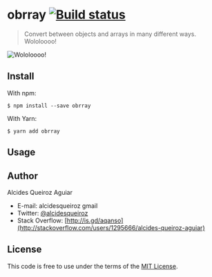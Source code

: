 # obrray [![Build status](https://travis-ci.org/alcidesqueiroz/obrray.svg?branch=master)](https://travis-ci.org/alcidesqueiroz/obrray)

> Convert between objects and arrays in many different ways. Wololoooo!

![Wololoooo!](https://gist.githubusercontent.com/alcidesqueiroz/c3d6c6edc559194bc37a2c464a21768d/raw/9edd7783c178fb4e1f0355047fa5e2778b0fc3bc/wololo.png)

## Install

With npm:
```
$ npm install --save obrray
```

With Yarn:

```
$ yarn add obrray
```

## Usage



## Author

Alcides Queiroz Aguiar

-	E-mail: alcidesqueiroz <at> gmail
-	Twitter: [@alcidesqueiroz](http://www.twitter.com/alcidesqueiroz)
-	Stack Overflow: [http://is.gd/aqanso](http://stackoverflow.com/users/1295666/alcides-queiroz-aguiar)

## License

This code is free to use under the terms of the [MIT License](LICENSE.md).
